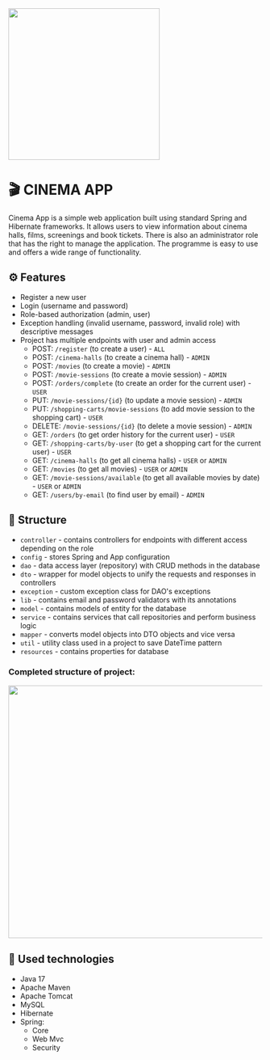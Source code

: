 ﻿<img src="https://user-images.githubusercontent.com/115244741/237032461-3b2f1f9c-98b6-4756-8240-bc5974c83330.png" width="300" height="300">
 
 # 🎬 CINEMA APP
Cinema App is a simple web application built using standard Spring and Hibernate frameworks. It allows users to view information about cinema halls, films, screenings and book tickets. There is also an administrator role that has the right to manage the application. The programme is easy to use and offers a wide range of functionality.


## ⚙ Features 
- Register a new user
- Login (username and password)
- Role-based authorization (admin, user)
- Exception handling (invalid username, password, invalid role) with descriptive messages
- Project has multiple endpoints with user and admin access
    - POST: `/register` (to create a user) - `ALL`
    - POST: `/cinema-halls` (to create a cinema hall) - `ADMIN`
    - POST: `/movies` (to create a movie) - `ADMIN`
    - POST: `/movie-sessions` (to create a movie session) - `ADMIN`
    - POST: `/orders/complete` (to create an order for the current user) - `USER`
    - PUT: `/movie-sessions/{id}` (to update a movie session) - `ADMIN`
    - PUT: `/shopping-carts/movie-sessions` (to add movie session to the shopping cart) - `USER`
    - DELETE: `/movie-sessions/{id}` (to delete a movie session) - `ADMIN`
    - GET: `/orders` (to get order history for the current user) - `USER`
    - GET: `/shopping-carts/by-user` (to get a shopping cart for the current user) - `USER`
    - GET: `/cinema-halls` (to get all cinema halls) - `USER` or `ADMIN`
    - GET: `/movies` (to get all movies) - `USER` or `ADMIN`
    - GET: `/movie-sessions/available` (to get all available movies by date) - `USER` or `ADMIN`
    - GET: `/users/by-email` (to find user by email) - `ADMIN`

## 📃 Structure
* `controller` - contains controllers for endpoints with different access depending on the role
* `config` - stores Spring and App configuration
* `dao` - data access layer (repository) with CRUD methods in the database
* `dto` - wrapper for model objects to unify the requests and responses in controllers
* `exception` - custom exception class for DAO's exceptions 
* `lib` - contains email and password validators with its annotations
* `model` - contains models of entity for the database
* `service` - contains services that call repositories and perform business logic
* `mapper` - сonverts model objects into DTO objects and vice versa
* `util` - utility class used in a project to save DateTime pattern
* `resources` - contains properties for database

### Completed structure of project:

<img src="https://user-images.githubusercontent.com/115244741/237047897-81d4117f-3b3a-4fe6-ae75-795990ece54e.png" width="700" height="500">

## 🚀 Used technologies
- Java 17
- Apache Maven
- Apache Tomcat
- MySQL
- Hibernate
- Spring:
    - Core
    - Web Mvc
    - Security


